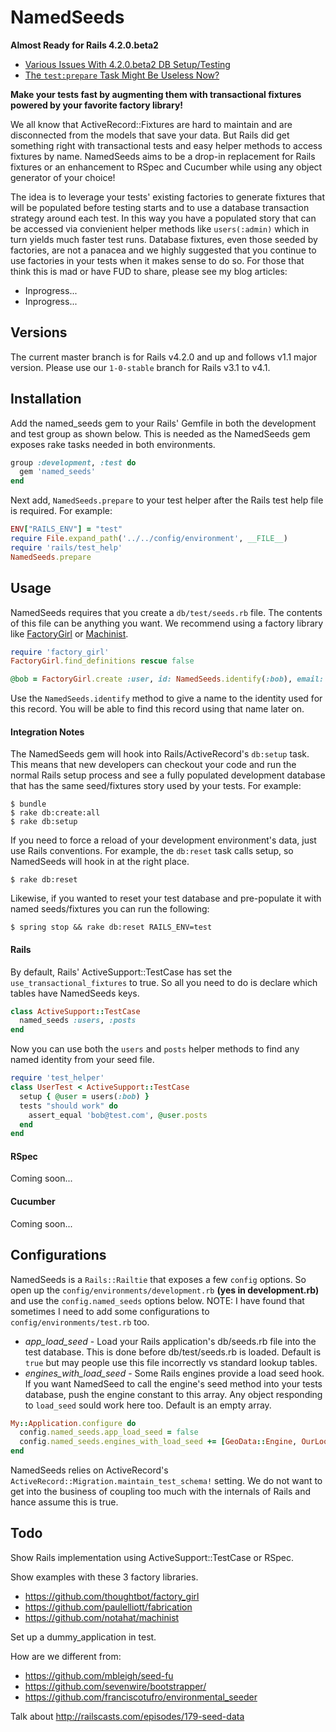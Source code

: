 # NamedSeeds

**Almost Ready for Rails 4.2.0.beta2**

* [Various Issues With 4.2.0.beta2 DB Setup/Testing](https://github.com/rails/rails/issues/17170)
* [The `test:prepare` Task Might Be Useless Now?](https://github.com/rails/rails/issues/17171)

**Make your tests fast by augmenting them with transactional fixtures powered by your favorite factory library!**

We all know that ActiveRecord::Fixtures are hard to maintain and are disconnected from the models that save your data. But Rails did get something right with transactional tests and easy helper methods to access fixtures by name. NamedSeeds aims to be a drop-in replacement for Rails fixtures or an enhancement to RSpec and Cucumber while using any object generator of your choice!

The idea is to leverage your tests' existing factories to generate fixtures that will be populated before testing starts and to use a database transaction strategy around each test. In this way you have a populated story that can be accessed via convienient helper methods like `users(:admin)` which in turn yields much faster test runs. Database fixtures, even those seeded by factories, are not a panacea and we highly suggested that you continue to use factories in your tests when it makes sense to do so. For those that think this is mad or have FUD to share, please see my blog articles:

* Inprogress...
* Inprogress...


## Versions

The current master branch is for Rails v4.2.0 and up and follows v1.1 major version. Please use our `1-0-stable` branch for Rails v3.1 to v4.1.


## Installation

Add the named_seeds gem to your Rails' Gemfile in both the development and test group as shown below. This is needed as the NamedSeeds gem exposes rake tasks needed in both environments.

```ruby
group :development, :test do
  gem 'named_seeds'
end
```

Next add, `NamedSeeds.prepare` to your test helper after the Rails test help file is required. For example:

```ruby
ENV["RAILS_ENV"] = "test"
require File.expand_path('../../config/environment', __FILE__)
require 'rails/test_help'
NamedSeeds.prepare
```

## Usage

NamedSeeds requires that you create a `db/test/seeds.rb` file. The contents of this file can be anything you want. We recommend using a factory library like [FactoryGirl](https://github.com/thoughtbot/factory_girl) or [Machinist](https://github.com/notahat/machinist).

```ruby
require 'factory_girl'
FactoryGirl.find_definitions rescue false

@bob = FactoryGirl.create :user, id: NamedSeeds.identify(:bob), email: 'bob@test.com'
```

Use the `NamedSeeds.identify` method to give a name to the identity used for this record. You will be able to find this record using that name later on.


#### Integration Notes

The NamedSeeds gem will hook into Rails/ActiveRecord's `db:setup` task. This means that new developers can checkout your code and run the normal Rails setup process and see a fully populated development database that has the same seed/fixtures story used by your tests. For example:

```
$ bundle
$ rake db:create:all
$ rake db:setup
```

If you need to force a reload of your development environment's data, just use Rails conventions. For example, the `db:reset` task calls setup, so NamedSeeds will hook in at the right place.

```
$ rake db:reset
```

Likewise, if you wanted to reset your test database and pre-populate it with named seeds/fixtures you can run the following:

```
$ spring stop && rake db:reset RAILS_ENV=test
```

#### Rails

By default, Rails' ActiveSupport::TestCase has set the `use_transactional_fixtures` to true. So all you need to do is declare which tables have NamedSeeds keys.

```ruby
class ActiveSupport::TestCase
  named_seeds :users, :posts
end
```

Now you can use both the `users` and `posts` helper methods to find any named identity from your seed file.

```ruby
require 'test_helper'
class UserTest < ActiveSupport::TestCase
  setup { @user = users(:bob) }
  tests "should work" do
    assert_equal 'bob@test.com', @user.posts
  end
end
```

#### RSpec

Coming soon...

#### Cucumber

Coming soon...



## Configurations

NamedSeeds is a `Rails::Railtie` that exposes a few `config` options. So open up the `config/environments/development.rb` **(yes in development.rb)** and use the `config.named_seeds` options below. NOTE: I have found that sometimes I need to add some configurations to `config/environments/test.rb` too.

* *app_load_seed* - Load your Rails application's db/seeds.rb file into the test database. This is done before db/test/seeds.rb is loaded. Default is `true` but may people use this file incorrectly vs standard lookup tables.
* *engines_with_load_seed* - Some Rails engines provide a load seed hook. If you want NamedSeed to call the engine's seed method into your tests database, push the engine constant to this array. Any object responding to `load_seed` sould work here too. Default is an empty array.

```ruby
My::Application.configure do
  config.named_seeds.app_load_seed = false
  config.named_seeds.engines_with_load_seed += [GeoData::Engine, OurLookupTables]
end
```

NamedSeeds relies on ActiveRecord's `ActiveRecord::Migration.maintain_test_schema!` setting. We do not want to get into the business of coupling too much with the internals of Rails and hance assume this is true.


## Todo

Show Rails implementation using ActiveSupport::TestCase or RSpec.

Show examples with these 3 factory libraries.

* https://github.com/thoughtbot/factory_girl
* https://github.com/paulelliott/fabrication
* https://github.com/notahat/machinist

Set up a dummy_application in test.

How are we different from:

* https://github.com/mbleigh/seed-fu
* https://github.com/sevenwire/bootstrapper/
* https://github.com/franciscotufro/environmental_seeder

Talk about http://railscasts.com/episodes/179-seed-data
